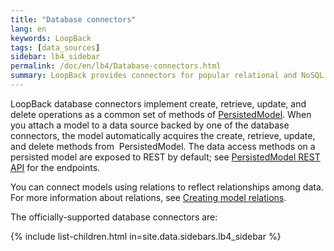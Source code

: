 ```yaml
---
title: "Database connectors"
lang: en
keywords: LoopBack
tags: [data_sources]
sidebar: lb4_sidebar
permalink: /doc/en/lb4/Database-connectors.html
summary: LoopBack provides connectors for popular relational and NoSQL databases.
---
```


LoopBack database connectors implement create, retrieve, update, and delete operations as a common set of methods of
[PersistedModel](https://apidocs.loopback.io/loopback/#persistedmodel).
When you attach a model to a data source backed by one of the database connectors, the model automatically acquires the create, retrieve, update, and delete methods from  PersistedModel.
The data access methods on a persisted model are exposed to REST by default; see
[PersistedModel REST API](PersistedModel-REST-API.html) for the endpoints.

You can connect models using relations to reflect relationships among data. For more information about relations, see [Creating model relations](Creating-model-relations.html).

The officially-supported database connectors are:

{% include list-children.html in=site.data.sidebars.lb4_sidebar %}
